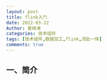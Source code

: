 ```yaml
---
layout: post
title: flink入门
date: 2022-03-22
Author: 娄继涛
categories: 技术组件
tags: [技术组件,数据加工,flink,流批一体]
comments: true
---
```


## 一、简介

